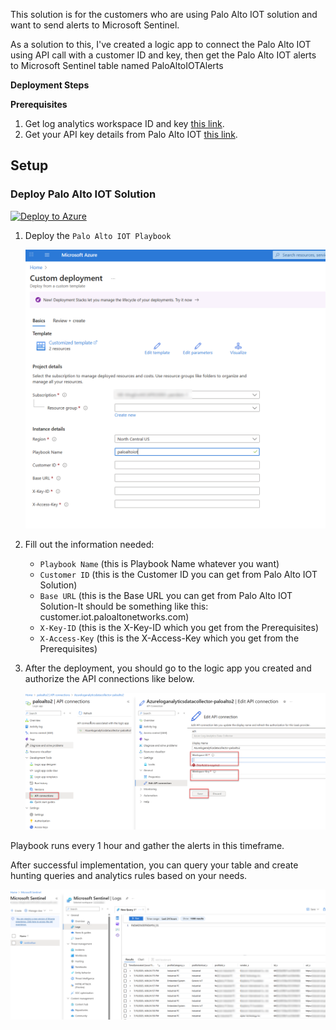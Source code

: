 This solution is for the customers who are using Palo Alto IOT solution and want to send alerts to Microsoft Sentinel.

As a solution to this, I've created a logic app to connect the
Palo Alto IOT using API call with a customer ID and key, then get the Palo Alto IOT alerts to Microsoft Sentinel table named PaloAltoIOTAlerts

**Deployment Steps**

**Prerequisites**
1. Get log analytics workspace ID and key [this link](https://learn.microsoft.com/en-us/answers/questions/1154380/where-is-azure-is-the-primary-key-and-workspace-id).
2. Get your API key details from Palo Alto IOT [this link](https://pan.dev/iot/api/iot-public-api-headers/).

## Setup

### Deploy Palo Alto IOT Solution

[![Deploy to Azure](https://aka.ms/deploytoazurebutton)](https://portal.azure.com/#create/Microsoft.Template/uri/https%3A%2F%2Fraw.githubusercontent.com%2FYaerdem%2FSentinel%2Frefs%2Fheads%2Fmain%2FPalo%20Alto%20IOT%2Fazuredeploy.json)

1. Deploy the `Palo Alto IOT Playbook`


    ![Deployment](./media/playbookdeploy.png)
2. Fill out the information needed:
    * `Playbook Name` (this is Playbook Name whatever you want)
    * `Customer ID` (this is the Customer ID you can get from Palo Alto IOT Solution)
    * `Base URL` (this is the Base URL you can get from Palo Alto IOT Solution-It should be something like this: customer.iot.paloaltonetworks.com)
    * `X-Key-ID` (this is the X-Key-ID which you get from the Prerequisites)
    * `X-Access-Key` (this is the X-Access-Key which you get from the Prerequisites)
3. After the deployment, you should go to the logic app you created and authorize the API connections like below.


    ![Deployment](./media/connectorauthorize.png)


Playbook runs every 1 hour and gather the alerts in this timeframe. 




After successful implementation, you can query your table and create hunting queries and analytics rules based on your needs.

![Sentinel Query Experience](./media/query.png)


